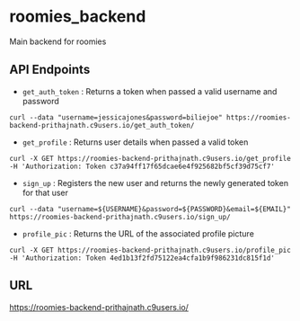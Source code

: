 # roomies_backend
Main backend for roomies

## API Endpoints
* `get_auth_token` : Returns a token when passed a valid username and password

```
curl --data "username=jessicajones&password=biliejoe" https://roomies-backend-prithajnath.c9users.io/get_auth_token/ 

```

* `get_profile` : Returns user details when passed a valid token

```
curl -X GET https://roomies-backend-prithajnath.c9users.io/get_profile -H 'Authorization: Token c37a94ff17f65dcae6e4f925682bf5cf39d75cf7'

```

* `sign_up` : Registers the new user and returns the newly generated token for that user

```
curl --data "username=${USERNAME}&password=${PASSWORD}&email=${EMAIL}" https://roomies-backend-prithajnath.c9users.io/sign_up/

```

* `profile_pic` : Returns the URL of the associated profile picture

```
curl -X GET https://roomies-backend-prithajnath.c9users.io/profile_pic -H 'Authorization: Token 4ed1b13f2fd75122ea4cfa1b9f986231dc815f1d'

```

## URL 
https://roomies-backend-prithajnath.c9users.io/

